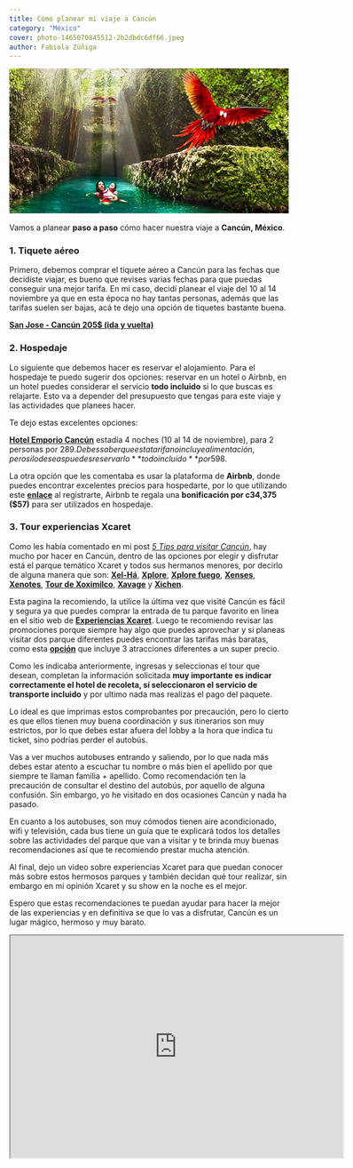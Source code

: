 ```yaml
---
title: Cómo planear mi viaje a Cancún
category: "México"
cover: photo-1465070845512-2b2dbdc6df66.jpeg
author: Fabiola Zúñiga
---
```

![cenote](./photo-1465070845512-2b2dbdc6df66.jpeg)

Vamos a planear **paso a paso** cómo hacer nuestra viaje a **Cancún, México**.

### 1. Tiquete aéreo
Primero, debemos comprar el tiquete aéreo a Cancún para las fechas que decidiste viajar, es bueno que revises varias fechas para que puedas conseguir una mejor tarifa. En mi caso, decidí planear el viaje del 10 al 14 noviembre ya que en esta época no hay tantas personas, además que las tarifas  suelen ser bajas, acá te dejo una opción de tiquetes bastante buena.

<a href="http://bit.ly/2w7tPp3" target="_blank">**San Jose - Cancún 205$ (ida y vuelta)**</a>

### 2. Hospedaje
Lo siguiente que debemos hacer es reservar el alojamiento. Para el hospedaje te puedo sugerir dos opciones: reservar en un hotel o Airbnb, en un hotel puedes considerar el servicio **todo incluido** si lo que buscas es relajarte. Esto va a depender del presupuesto que tengas para este viaje y las actividades que planees hacer.

Te dejo estas excelentes opciones:

 <a href="http://bit.ly/2Hl0nCh" target="_blank">**Hotel Emporio Cancún**</a> estadía 4 noches (10 al 14 de noviembre), para 2 personas por 289$. Debes saber que esta  tarifa no incluye alimentación, pero si lo deseas puedes reservarlo **todo incluido** por 598$.

La otra opción que les comentaba es usar la plataforma de **Airbnb**, donde puedes encontrar excelentes precios para hospedarte, por lo que utilizando este <a href="http://bit.ly/2JmqBX3" target="_blank">**enlace**</a> al registrarte, Airbnb te regala una **bonificación por c34,375 ($57)** para ser utilizados en hospedaje.


### 3. Tour experiencias Xcaret

Como les había comentado en mi post <a href="/tips-para-visitar-cancun/" target="_blank">*5 Tips para visitar Cancún*</a>, hay mucho por hacer en Cancún, dentro de las opciones por elegir y disfrutar está el parque temático Xcaret y todos sus hermanos menores, por decirlo de alguna manera que son: <a href="http://bit.ly/2JCpS3k" target="_blank">**Xel-Há**</a>, <a href="http://bit.ly/2Jm5LqN" target="_blank">**Xplore**</a>, <a href="http://bit.ly/2WJ7jhN" target="_blank">**Xplore fuego**</a>, <a href="http://bit.ly/2W3oNsc" target="_blank">**Xenses**</a>, <a href="http://bit.ly/30m1h96" target="_blank">**Xenotes**</a>, <a href="http://bit.ly/2JG6mD8" target="_blank">**Tour de Xoximilco**</a>, <a href="http://bit.ly/2Htbyrh" target="_blank">**Xavage**</a> y <a href="http://bit.ly/2HsgyMG" target="_blank">**Xichen**</a>.

Esta pagina la recomiendo, la utilice la última vez que visité Cancún es fácil y segura ya que puedes comprar la entrada de tu parque favorito en linea en el sitio web de <a href="http://bit.ly/2HnjiuP" target="_blank">**Experiencias Xcaret**</a>. Luego te recomiendo revisar las promociones porque siempre hay algo que puedes aprovechar y si planeas visitar dos parque diferentes puedes encontrar las tarifas más baratas, como esta <a href="http://bit.ly/2VouRXV" target="_blank">**opción**</a> que incluye 3 atracciones diferentes a un super precio.

Como les indicaba anteriormente, ingresas y seleccionas el tour que desean, completan la información solicitada **muy importante es indicar correctamente el hotel de recoleta, sí seleccionaron el servicio de transporte incluido** y por ultimo nada mas realizas el pago del paquete.

Lo ideal es que imprimas estos comprobantes por precaución, pero lo cierto es que ellos tienen muy buena coordinación y sus itinerarios son muy estrictos, por lo que debes estar afuera del lobby a la hora que indica tu ticket, sino podrías perder el autobús.

Vas a ver muchos autobuses entrando y saliendo, por lo que nada más debes estar atento a escuchar tu nombre o más bien el apellido por que siempre te llaman familia + apellido. Como recomendación ten la precaución de consultar el destino del autobús, por aquello de alguna confusión. Sin embargo, yo he visitado en dos ocasiones Cancún y nada ha pasado.

En cuanto a los autobuses, son muy cómodos tienen  aire acondicionado, wifi y televisión, cada bus tiene un guía que te explicará todos los detalles sobre las actividades del parque que van a visitar y te brinda muy buenas recomendaciones así que te recomiendo prestar mucha atención.

Al final, dejo un video sobre experiencias Xcaret para que puedan conocer más sobre estos hermosos parques y también decidan qué tour realizar, sin embargo en mi opinión Xcaret y su show en la noche es el mejor.

Espero que estas recomendaciones te puedan ayudar para hacer la mejor de las experiencias y en definitiva se que lo vas a disfrutar, Cancún es un lugar mágico, hermoso y muy barato.

<iframe src="https://www.youtube.com/embed/LlmwfRjkT9c" width="600" height="400"></iframe>
